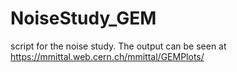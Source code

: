 # NoiseStudy_GEM
script for the noise study. 
The output can be seen at https://mmittal.web.cern.ch/mmittal/GEMPlots/
